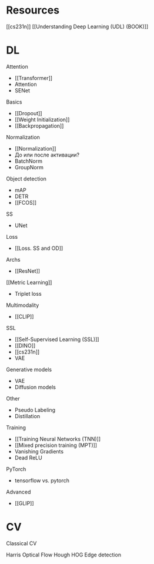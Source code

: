 
# Resources

[[cs231n]]
[[Understanding Deep Learning (UDL) (BOOK)]]


# DL

Attention
- [[Transformer]]
- Attention
- SENet

Basics
- [[Dropout]]
- [[Weight Initialization]]
- [[Backpropagation]]

Normalization
- [[Normalization]]
- До или после активации?
- BatchNorm
- GroupNorm

Object detection
- mAP
- DETR
- [[FCOS]]

SS
- UNet

Loss
- [[Loss. SS and OD]]

Archs
- [[ResNet]]

[[Metric Learning]]
- Triplet loss

Multimodality
- [[CLIP]]

SSL
- [[Self-Supervised Learning (SSL)]]
- [[DINO]]
- [[cs231n]]
- VAE

Generative models
- VAE
- Diffusion models

Other
- Pseudo Labeling
- Distillation

Training
- [[Training Neural Networks (TNN)]]
- [[Mixed precision training (MPT)]]
- Vanishing Gradients
- Dead ReLU

PyTorch
- tensorflow vs. pytorch

Advanced
- [[GLIP]]

# CV

Classical CV

Harris
Optical Flow
Hough
HOG
Edge detection
